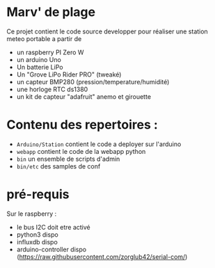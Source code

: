 # Marv' de plage
Ce projet contient le code source developper pour réaliser une station meteo portable a partir de
* un raspberry PI Zero W
* un arduino Uno
* Un batterie LiPo
* Un "Grove LiPo Rider PRO" (tweaké)
* un capteur BMP280 (pression/temperature/humidité)
* une horloge RTC ds1380
* un kit de capteur "adafruit" anemo et girouette

# Contenu des repertoires :
* ```Arduino/Station``` contient le code a deployer sur l'arduino
* ```webapp``` contient le code de la webapp python
* ```bin``` un ensemble de scripts d'admin
* ```bin/etc``` des samples de conf

# pré-requis
Sur le raspberry :
* le bus I2C doit etre activé
* python3 dispo
* influxdb dispo
* arduino-controller dispo (https://raw.githubusercontent.com/zorglub42/serial-com/)
